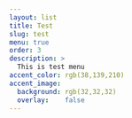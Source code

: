 ```yaml
---
layout: list
title: Test
slug: test
menu: true
order: 3
description: >
  This is test menu
accent_color: rgb(38,139,210)
accent_image:
  background: rgb(32,32,32)
  overlay:    false
---
```

